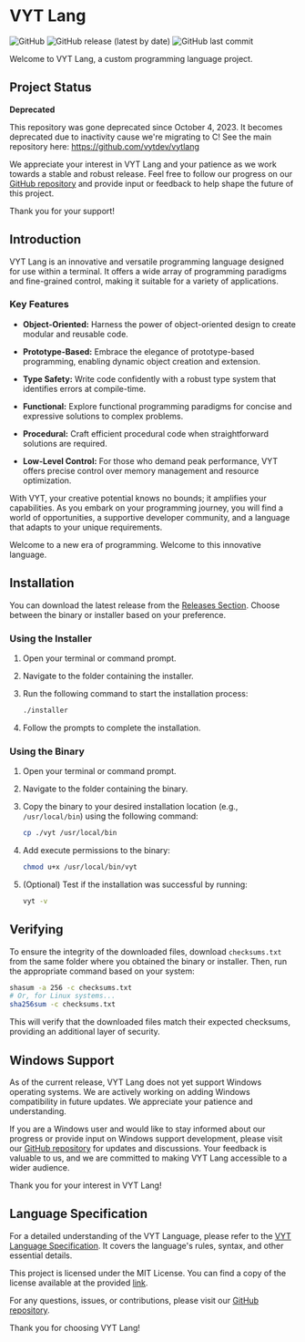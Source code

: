 # VYT Lang

![GitHub](https://img.shields.io/github/license/vytdev/vytlang)
![GitHub release (latest by date)](https://img.shields.io/github/v/release/vytdev/vytlang)
![GitHub last commit](https://img.shields.io/github/last-commit/vytdev/vytlang)

Welcome to VYT Lang, a custom programming language project.

## Project Status

<!--
:construction: **Under Development - Work in Progress** :construction:

VYT Lang is currently in its early stages of development. We are actively
researching, designing, and specifying the project to ensure its success. This
means that the language and its features are subject to change, and we are
continuously working to improve and refine the language.

-->

**Deprecated**

This repository was gone deprecated since October 4, 2023. It becomes deprecated
due to inactivity cause we're migrating to C! See the main repository here:
https://github.com/vytdev/vytlang

We appreciate your interest in VYT Lang and your patience as we work towards a
stable and robust release. Feel free to follow our progress on our
[GitHub repository](https://github.com/vytdev/vytlang) and provide input or
feedback to help shape the future of this project.

Thank you for your support!

## Introduction

VYT Lang is an innovative and versatile programming language designed for use
within a terminal. It offers a wide array of programming paradigms and
fine-grained control, making it suitable for a variety of applications.

### Key Features

- **Object-Oriented:** Harness the power of object-oriented design to create
  modular and reusable code.

- **Prototype-Based:** Embrace the elegance of prototype-based programming,
  enabling dynamic object creation and extension.

- **Type Safety:** Write code confidently with a robust type system that
  identifies errors at compile-time.

- **Functional:** Explore functional programming paradigms for concise and
  expressive solutions to complex problems.

- **Procedural:** Craft efficient procedural code when straightforward solutions
  are required.

- **Low-Level Control:** For those who demand peak performance, VYT offers precise
  control over memory management and resource optimization.

With VYT, your creative potential knows no bounds; it amplifies your capabilities.
As you embark on your programming journey, you will find a world of opportunities,
a supportive developer community, and a language that adapts to your unique
requirements.

Welcome to a new era of programming. Welcome to this innovative language.

<!--
For more details and to stay up-to-date with revisions, please visit the
[official documentation](https://vytdev.github.io/vytlang).
-->

## Installation

You can download the latest release from the
[Releases Section](https://github.com/vytdev/vytlang/releases). Choose between
the binary or installer based on your preference.

### Using the Installer

1. Open your terminal or command prompt.
2. Navigate to the folder containing the installer.
3. Run the following command to start the installation process:

   ```bash
   ./installer
   ```

4. Follow the prompts to complete the installation.

### Using the Binary

1. Open your terminal or command prompt.
2. Navigate to the folder containing the binary.
3. Copy the binary to your desired installation location (e.g., `/usr/local/bin`)
  using the following command:

   ```bash
   cp ./vyt /usr/local/bin
   ```

4. Add execute permissions to the binary:

   ```bash
   chmod u+x /usr/local/bin/vyt
   ```

5. (Optional) Test if the installation was successful by running:

   ```bash
   vyt -v
   ```

## Verifying

To ensure the integrity of the downloaded files, download `checksums.txt` from
the same folder where you obtained the binary or installer. Then, run the
appropriate command based on your system:

```bash
shasum -a 256 -c checksums.txt
# Or, for Linux systems...
sha256sum -c checksums.txt
```

This will verify that the downloaded files match their expected checksums,
providing an additional layer of security.

## Windows Support

As of the current release, VYT Lang does not yet support Windows operating
systems. We are actively working on adding Windows compatibility in future
updates. We appreciate your patience and understanding.

If you are a Windows user and would like to stay informed about our progress or
provide input on Windows support development, please visit our
[GitHub repository](https://github.com/vytdev/vytlang) for updates and discussions.
Your feedback is valuable to us, and we are committed to making VYT Lang accessible
to a wider audience.

Thank you for your interest in VYT Lang!

## Language Specification

For a detailed understanding of the VYT Language, please refer to the
[VYT Language Specification](/spec.txt). It covers the language's rules, syntax,
and other essential details.

This project is licensed under the MIT License. You can find a copy of the license
available at the provided [link](https://github.com/vytdev/vytlang/blob/main/LICENSE).

For any questions, issues, or contributions, please visit our
[GitHub repository](https://github.com/vytdev/vytlang).

Thank you for choosing VYT Lang!
